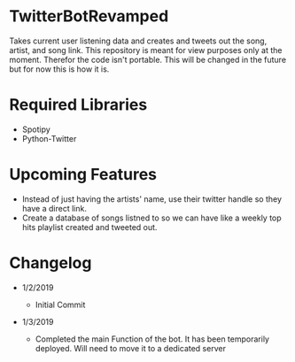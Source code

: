 # TwitterBotRevamped
Takes current user listening data and creates and tweets out the song, artist, and song link.
This repository is meant for view purposes only at the moment. Therefor the code isn't portable.
This will be changed in the future but for now this is how it is.   

# Required Libraries
- Spotipy
- Python-Twitter

# Upcoming Features
- Instead of just having the artists' name, use their twitter handle so they have a direct link.
- Create a database of songs listned to so we can have like a weekly top hits playlist created and tweeted out.


# Changelog
- 1/2/2019
   - Initial Commit

- 1/3/2019
   - Completed the main Function of the bot. It has been temporarily deployed. Will need to move it to a dedicated server
